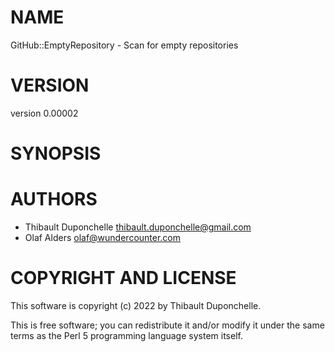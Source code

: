 # NAME

GitHub::EmptyRepository - Scan for empty repositories

# VERSION

version 0.00002

# SYNOPSIS

# AUTHORS

- Thibault Duponchelle <thibault.duponchelle@gmail.com>
- Olaf Alders <olaf@wundercounter.com>

# COPYRIGHT AND LICENSE

This software is copyright (c) 2022 by Thibault Duponchelle.

This is free software; you can redistribute it and/or modify it under
the same terms as the Perl 5 programming language system itself.
